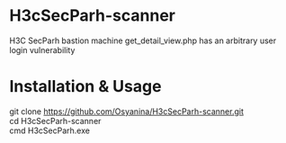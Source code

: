 # H3cSecParh-scanner  
H3C SecParh bastion machine get_detail_view.php has an arbitrary user login vulnerability  
# Installation & Usage  
git clone https://github.com/Osyanina/H3cSecParh-scanner.git  
cd H3cSecParh-scanner  
cmd H3cSecParh.exe  
